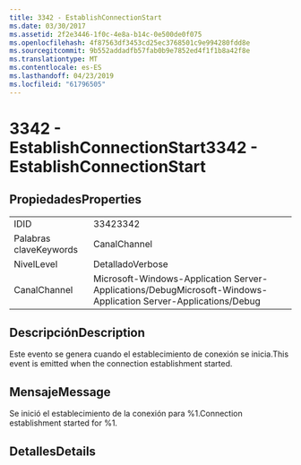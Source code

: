 ```yaml
---
title: 3342 - EstablishConnectionStart
ms.date: 03/30/2017
ms.assetid: 2f2e3446-1f0c-4e8a-b14c-0e500de0f075
ms.openlocfilehash: 4f87563df3453cd25ec3768501c9e994280fdd8e
ms.sourcegitcommit: 9b552addadfb57fab0b9e7852ed4f1f1b8a42f8e
ms.translationtype: MT
ms.contentlocale: es-ES
ms.lasthandoff: 04/23/2019
ms.locfileid: "61796505"
---
```

# <a name="3342---establishconnectionstart"></a><span data-ttu-id="56dac-102">3342 - EstablishConnectionStart</span><span class="sxs-lookup"><span data-stu-id="56dac-102">3342 - EstablishConnectionStart</span></span>
## <a name="properties"></a><span data-ttu-id="56dac-103">Propiedades</span><span class="sxs-lookup"><span data-stu-id="56dac-103">Properties</span></span>  
  
|||  
|-|-|  
|<span data-ttu-id="56dac-104">ID</span><span class="sxs-lookup"><span data-stu-id="56dac-104">ID</span></span>|<span data-ttu-id="56dac-105">3342</span><span class="sxs-lookup"><span data-stu-id="56dac-105">3342</span></span>|  
|<span data-ttu-id="56dac-106">Palabras clave</span><span class="sxs-lookup"><span data-stu-id="56dac-106">Keywords</span></span>|<span data-ttu-id="56dac-107">Canal</span><span class="sxs-lookup"><span data-stu-id="56dac-107">Channel</span></span>|  
|<span data-ttu-id="56dac-108">Nivel</span><span class="sxs-lookup"><span data-stu-id="56dac-108">Level</span></span>|<span data-ttu-id="56dac-109">Detallado</span><span class="sxs-lookup"><span data-stu-id="56dac-109">Verbose</span></span>|  
|<span data-ttu-id="56dac-110">Canal</span><span class="sxs-lookup"><span data-stu-id="56dac-110">Channel</span></span>|<span data-ttu-id="56dac-111">Microsoft-Windows-Application Server-Applications/Debug</span><span class="sxs-lookup"><span data-stu-id="56dac-111">Microsoft-Windows-Application Server-Applications/Debug</span></span>|  
  
## <a name="description"></a><span data-ttu-id="56dac-112">Descripción</span><span class="sxs-lookup"><span data-stu-id="56dac-112">Description</span></span>  
 <span data-ttu-id="56dac-113">Este evento se genera cuando el establecimiento de conexión se inicia.</span><span class="sxs-lookup"><span data-stu-id="56dac-113">This event is emitted when the connection establishment started.</span></span>  
  
## <a name="message"></a><span data-ttu-id="56dac-114">Mensaje</span><span class="sxs-lookup"><span data-stu-id="56dac-114">Message</span></span>  
 <span data-ttu-id="56dac-115">Se inició el establecimiento de la conexión para %1.</span><span class="sxs-lookup"><span data-stu-id="56dac-115">Connection establishment started for %1.</span></span>  
  
## <a name="details"></a><span data-ttu-id="56dac-116">Detalles</span><span class="sxs-lookup"><span data-stu-id="56dac-116">Details</span></span>
